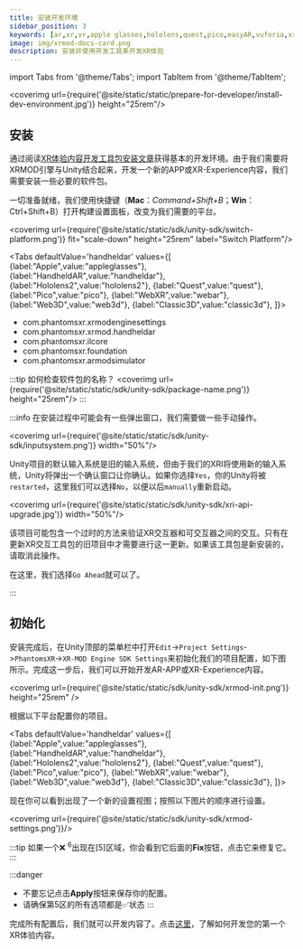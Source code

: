```yaml
---
title: 安装开发环境
sidebar_position: 3
keywords: [ar,xr,vr,apple glasses,hololens,quest,pico,easyAR,vuforia,xrmod,mod,doc,XR,facebook,meta,unity]
image: img/xrmod-docs-card.png
description: 安装并使用开发工具来开发XR体验
---
```


import Tabs from '@theme/Tabs';
import TabItem from '@theme/TabItem';

<coverimg url={require('@site/static/static/prepare-for-developer/install-dev-environment.jpg')} height="25rem"/>


## 安装


通过阅读[XR体验内容开发工具包安装文章](./install-xrmod-dev-tools)获得基本的开发环境。由于我们需要将XRMOD引擎与Unity结合起来，开发一个新的APP或XR-Experience内容，我们需要安装一些必要的软件包。

一切准备就绪，我们使用快捷键（**Mac**：*Command+Shift+B*；**Win**：Ctrl+Shift+B）打开构建设置面板，改变为我们需要的平台。

<coverimg url={require('@site/static/static/sdk/unity-sdk/switch-platform.png')} fit="scale-down" height="25rem" label="Switch Platform"/>


<Tabs defaultValue='handheldar' values={[
    {label:"Apple",value:"appleglasses"},
    {label:"HandheldAR",value:"handheldar"},
    {label:"Hololens2",value:"hololens2"},
    {label:"Quest",value:"quest"},
    {label:"Pico",value:"pico"},
    {label:"WebXR",value:"webar"},
    {label:"Web3D",value:"web3d"},
    {label:"Classic3D",value:"classic3d"},
]}>

<TabItem value="handheldar">

- com.phantomsxr.xrmodenginesettings
- com.phantomsxr.xrmod.handheldar
- com.phantomsxr.ilcore
- com.phantomsxr.foundation
- com.phantomsxr.armodsimulator

:::tip
如何检查软件包的名称？
<coverimg url={require('@site/static/static/sdk/unity-sdk/package-name.png')} height="25rem"/>
:::

</TabItem>


</Tabs>

:::info
在安装过程中可能会有一些弹出窗口，我们需要做一些手动操作。

<coverimg url={require('@site/static/static/sdk/unity-sdk/inputsystem.png')} width="50%"/>

Unity项目的默认输入系统是旧的输入系统，但由于我们的XRI将使用新的输入系统，Unity将弹出一个确认窗口让你确认。如果你选择`Yes`，你的Unity将被`restarted`，这里我们可以选择`No`，以便以后`manually`重新启动。

<coverimg url={require('@site/static/static/sdk/unity-sdk/xri-api-upgrade.jpg')} width="50%"/>

该项目可能包含一个过时的方法来验证XR交互器和可交互器之间的交互。只有在更新XR交互工具包的旧项目中才需要进行这一更新。如果该工具包是新安装的，请取消此操作。

在这里，我们选择`Go Ahead`就可以了。

:::

## 初始化

安装完成后，在Unity顶部的菜单栏中打开`Edit`->`Project Settings`->`PhantomsXR`->`XR-MOD Engine SDK Settings`来初始化我们的项目配置，如下图所示。完成这一步后，我们可以开始开发AR-APP或XR-Experience内容。

<coverimg url={require('@site/static/static/sdk/unity-sdk/xrmod-init.png')} height="25rem" />


根据以下平台配置你的项目。

<Tabs defaultValue='handheldar' values={[
    {label:"Apple",value:"appleglasses"},
    {label:"HandheldAR",value:"handheldar"},
    {label:"Hololens2",value:"hololens2"},
    {label:"Quest",value:"quest"},
    {label:"Pico",value:"pico"},
    {label:"WebXR",value:"webar"},
    {label:"Web3D",value:"web3d"},
    {label:"Classic3D",value:"classic3d"},
]}>

<TabItem value="handheldar">

现在你可以看到出现了一个新的设置视图；按照以下图片的顺序进行设置。

<coverimg url={require('@site/static/static/sdk/unity-sdk/xrmod-settings.png')}/>

</TabItem>


</Tabs>


:::tip
如果一个❌ <sup>6</sup>出现在[5]区域，你会看到它后面的**Fix**按钮，点击它来修复它。
:::

:::danger
- 不要忘记点击**Apply**按钮来保存你的配置。
- 请确保第5区的所有选项都是✅状态
:::

完成所有配置后，我们就可以开发内容了。点击[这里](../tutorial-advanced/create-first-arexperience)，了解如何开发您的第一个XR体验内容。
